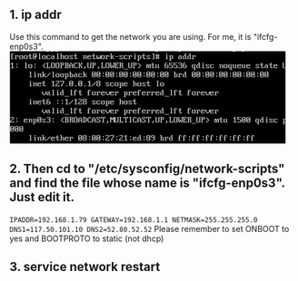 ## 1. ip addr
Use this command to get the network you are using. For me, it is "ifcfg-enp0s3".
![img.png](ip.png)

## 2. Then cd to "/etc/sysconfig/network-scripts" and find the file whose name is "ifcfg-enp0s3". Just edit it.
`
IPADDR=192.168.1.79
GATEWAY=192.168.1.1
NETMASK=255.255.255.0
DNS1=117.50.101.10
DNS2=52.80.52.52
`
Please remember to set ONBOOT to yes and BOOTPROTO to static (not dhcp)

## 3. service network restart